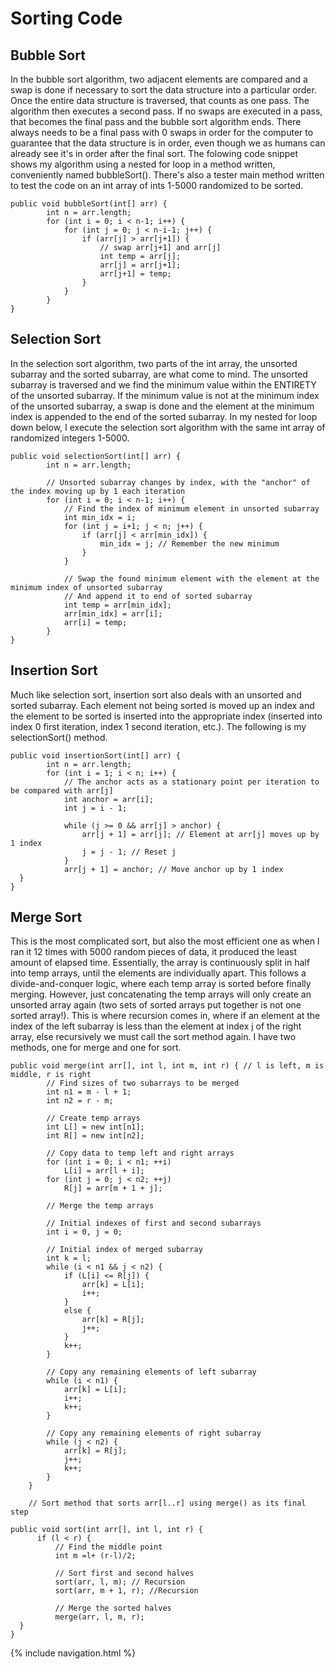 # Sorting Code

## Bubble Sort
In the bubble sort algorithm, two adjacent elements are compared and a swap is done if necessary to sort the data structure into a particular order. Once the entire data structure is traversed, that counts as one pass. The algorithm then executes a second pass. If no swaps are executed in a pass, that becomes the final pass and the bubble sort algorithm ends. There always needs to be a final pass with 0 swaps in order for the computer to guarantee that the data structure is in order, even though we as humans can already see it's in order after the final sort. The folowing code snippet shows my algorithm using a nested for loop in a method written, conveniently named bubbleSort(). There's also a tester main method written to test the code on an int array of ints 1-5000 randomized to be sorted.
```
public void bubbleSort(int[] arr) {
        int n = arr.length;
        for (int i = 0; i < n-1; i++) {
            for (int j = 0; j < n-i-1; j++) {
                if (arr[j] > arr[j+1]) {
                    // swap arr[j+1] and arr[j]
                    int temp = arr[j];
                    arr[j] = arr[j+1];
                    arr[j+1] = temp;
                }
            }
        }
}
```


## Selection Sort
In the selection sort algorithm, two parts of the int array, the unsorted subarray and the sorted subarray, are what come to mind. The unsorted subarray is traversed and we find the minimum value within the ENTIRETY of the unsorted subarray. If the minimum value is not at the minimum index of the unsorted subarray, a swap is done and the element at the minimum index is appended to the end of the sorted subarray. In my nested for loop down below, I execute the selection sort algorithm with the same int array of randomized integers 1-5000.

```
public void selectionSort(int[] arr) {
        int n = arr.length;
  
        // Unsorted subarray changes by index, with the "anchor" of the index moving up by 1 each iteration
        for (int i = 0; i < n-1; i++) {
            // Find the index of minimum element in unsorted subarray
            int min_idx = i;
            for (int j = i+1; j < n; j++) {
                if (arr[j] < arr[min_idx]) {
                    min_idx = j; // Remember the new minimum
                }
            }
  
            // Swap the found minimum element with the element at the minimum index of unsorted subarray
            // And append it to end of sorted subarray
            int temp = arr[min_idx];
            arr[min_idx] = arr[i];
            arr[i] = temp;
        }
}
```

## Insertion Sort
Much like selection sort, insertion sort also deals with an unsorted and sorted subarray. Each element not being sorted is moved up an index and the element to be sorted is inserted into the appropriate index (inserted into index 0 first iteration, index 1 second iteration, etc.). The following is my selectionSort() method.
```
public void insertionSort(int[] arr) {
        int n = arr.length;
        for (int i = 1; i < n; i++) {
            // The anchor acts as a stationary point per iteration to be compared with arr[j]
            int anchor = arr[i];
            int j = i - 1;

            while (j >= 0 && arr[j] > anchor) {
                arr[j + 1] = arr[j]; // Element at arr[j] moves up by 1 index
                j = j - 1; // Reset j
            }
            arr[j + 1] = anchor; // Move anchor up by 1 index
  }
}
```

## Merge Sort
This is the most complicated sort, but also the most efficient one as when I ran it 12 times with 5000 random pieces of data, it produced the least amount of elapsed time. Essentially, the array is continuously split in half into temp arrays, until the elements are individually apart. This follows a divide-and-conquer logic, where each temp array is sorted before finally merging. However, just concatenating the temp arrays will only create an unsorted array again (two sets of sorted arrays put together is not one sorted array!). This is where recursion comes in, where if an element at the index of the left subarray is less than the element at index j of the right array, else recursively we must call the sort method again. I have two methods, one for merge and one for sort.
```
public void merge(int arr[], int l, int m, int r) { // l is left, m is middle, r is right
        // Find sizes of two subarrays to be merged
        int n1 = m - l + 1;
        int n2 = r - m;
  
        // Create temp arrays
        int L[] = new int[n1];
        int R[] = new int[n2];
  
        // Copy data to temp left and right arrays
        for (int i = 0; i < n1; ++i)
            L[i] = arr[l + i];
        for (int j = 0; j < n2; ++j)
            R[j] = arr[m + 1 + j];
  
        // Merge the temp arrays
  
        // Initial indexes of first and second subarrays
        int i = 0, j = 0;
  
        // Initial index of merged subarray
        int k = l;
        while (i < n1 && j < n2) {
            if (L[i] <= R[j]) {
                arr[k] = L[i];
                i++;
            }
            else {
                arr[k] = R[j];
                j++;
            }
            k++;
        }
  
        // Copy any remaining elements of left subarray
        while (i < n1) {
            arr[k] = L[i];
            i++;
            k++;
        }
  
        // Copy any remaining elements of right subarray
        while (j < n2) {
            arr[k] = R[j];
            j++;
            k++;
        }
    }
  
    // Sort method that sorts arr[l..r] using merge() as its final step
    
public void sort(int arr[], int l, int r) {
      if (l < r) {
          // Find the middle point
          int m =l+ (r-l)/2;

          // Sort first and second halves
          sort(arr, l, m); // Recursion
          sort(arr, m + 1, r); //Recursion

          // Merge the sorted halves
          merge(arr, l, m, r);
  }
}
```
{% include navigation.html %}
